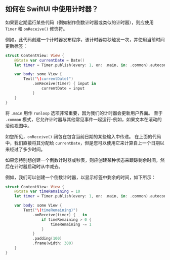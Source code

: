 如何在 SwiftUI 中使用计时器？
----

如果要定期运行某些代码（例如制作倒数计时器或类似的计时器），则应使用 `Timer` 和 `onReceive()` 修饰符。

例如，此代码创建一个计时器发布程序，该计时器每秒触发一次，并使用当前时间更新标签：

```swift
struct ContentView: View {
    @State var currentDate = Date()
    let timer = Timer.publish(every: 1, on: .main, in: .common).autoconnect()

    var body: some View {
        Text("\(currentDate)")
            .onReceive(timer) { input in
                currentDate = input
            }
    }
}
```

将 `.main` 用作 `runloop` 选项非常重要，因为我们的计时器会更新用户界面。 至于 `.common` 模式，它允许计时器与其他常见事件一起运行-例如，如果文本在滚动的滚动视图中。

如您所见，`onReceive()` 闭包在包含当前日期的某些输入中传递。 在上面的代码中，我们直接将其分配给 `currentDate`，但是您可以使用它来计算自上一个日期以来经过了多少时间。

如果您特别想创建一个倒数计时器或秒表，则应创建某种状态来跟踪剩余时间，然后在计时器启动时从中减去。

例如，我们可以创建一个倒数计时器，以显示标签中剩余的时间，如下所示：


```swift
struct ContentView: View {
    @State var timeRemaining = 10
    let timer = Timer.publish(every: 1, on: .main, in: .common).autoconnect()

    var body: some View {
        Text("\(timeRemaining)")
            .onReceive(timer) { _ in
                if timeRemaining > 0 {
                    timeRemaining -= 1
                }
            }
            .padding(100)
            .frame(width: 300)
    }
}
```